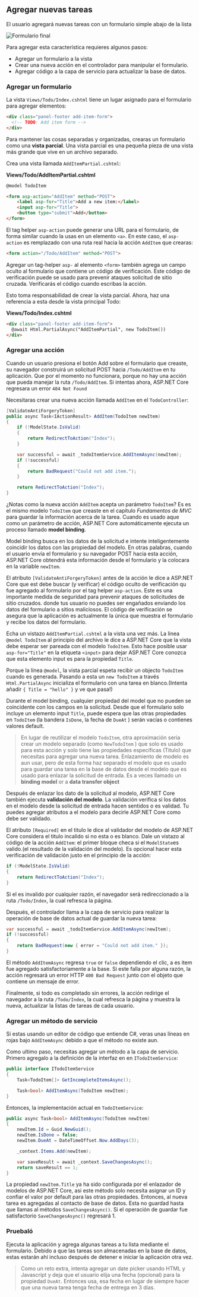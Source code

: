 ## Agregar nuevas tareas

El usuario agregará nuevas tareas con un formulario simple abajo de la lista

![Formulario final](final-form.png)

Para agregar esta característica requieres algunos pasos:

* Agregar un formulario a la vista
* Crear una nueva acción en el controlador para manipular el formulario.
* Agregar código a la capa de servicio para actualizar la base de datos.

### Agregar un formulario

La vista `Views/Todo/Index.cshtml` tiene un lugar asignado para el formulario para agregar elementos:

```html
<div class="panel-footer add-item-form">
  <!-- TODO: Add item form -->
</div>
```

Para mantener las cosas separadas y organizadas, crearas un formulario como una **vista parcial**. Una vista parcial es una pequeña pieza de una vista más grande que vive en un archivo separado.

Crea una vista llamada `AddItemPartial.cshtml`:

**Views/Todo/AddItemPartial.cshtml**

```html
@model TodoItem

<form asp-action="AddItem" method="POST">
    <label asp-for="Title">Add a new item:</label>
    <input asp-for="Title">
    <button type="submit">Add</button>
</form>
```

El tag helper `asp-action` puede generar una URL para el formulario, de forma similar cuando la usas en un elemento `<a>`. En este caso, el `asp-action` es remplazado con una ruta real hacia la acción `AddItem` que crearas:

```html
<form action="/Todo/AddItem" method="POST">
```

Agregar un tag-helper `asp-` al elemento `<form>` también agrega un campo oculto al formulario que contiene un código de verificación. Este código de verificación puede se usado para prevenir ataques solicitud de sitio cruzada. Verificarás el código cuando escribas la acción.

Esto toma responsabilidad de crear la vista parcial. Ahora, haz una referencia a esta desde la vista principal Todo:

**Views/Todo/Index.cshtml**

```html
<div class="panel-footer add-item-form">
  @await Html.PartialAsync("AddItemPartial", new TodoItem())
</div>
```

### Agregar una acción

Cuando un usuario presiona el botón Add sobre el formulario que creaste, su navegador construirá un solicitud POST hacia `/Todo/AddItem` en tu aplicación. Que por el momento no funcionara, porque no hay una acción que pueda manejar la ruta `/Todo/AddItem`. Si intentas ahora, ASP.NET Core regresara un error `404 Not Found`

Necesitaras crear una nueva acción llamada `AddItem` en el `TodoController`:

```csharp
[ValidateAntiForgeryToken]
public async Task<IActionResult> AddItem(TodoItem newItem)
{
    if (!ModelState.IsValid)
    {
        return RedirectToAction("Index");
    }

    var successful = await _todoItemService.AddItemAsync(newItem);
    if (!successful)
    {
        return BadRequest("Could not add item.");
    }

    return RedirectToAction("Index");
}
```

¿Notas como la nueva acción `AddItem` acepta un parámetro `TodoItem`? Es es el mismo modelo `TodoItem` que creaste en el capitulo _Fundamentos de MVC_ para guardar la información acerca de la tarea. Cuando es usado aque como un parámetro de acción, ASP.NET Core automáticamente ejecuta un proceso llamado **model binding**.

Model binding busca en los datos de la solicitud e intente inteligentemente coincidir los datos con las propiedad del modelo. En otras palabras, cuando el usuario envía el formulario y su navegador POST hacia esta acción, ASP.NET Core obtendrá esta información desde el formulario y la colocara en la variable `newItem`.

El atributo `[ValidateAntiForgeryToken]` antes de la acción le dice a ASP.NET Core que est debe buscar (y verificar) el código oculto de verificación qu fue agregado al formulario por el tag helper `asp-action`. Este es una importante medida de seguridad para prevenir ataques de solicitudes de sitio cruzados. donde tus usuario no puedes ser engañados enviando los datos del formulario a sitios maliciosos. El código de verificación se asegura que la aplicación es actualmente la única que muestra el formulario y recibe los datos del formulario.

Echa un vistazo `AddItemPartial.cshtml` a la vista una vez más. La linea `@model TodoItem` al principio del archivo le dice a ASP.NET Core que la vista debe esperar ser pareada con el modelo `TodoItem`. Esto hace posible  usar `asp-for="Title"` en la etiqueta `<input>` para dejar ASP.NET Core conozca que esta elemento input es para la propiedad `Title`.

Porque la línea `@model`, la vista parcial espeta recibir un objecto `TodoItem` cuando es generada. Pasando a esta un `new TodoItem` a través  `Html.PartialAsync` inicializa el formulario con una tarea en blanco.(Intenta añadir `{ Title = "hello" }`  y ve que pasa!)

Durante el model binding, cualquier propiedad del model que no pueden se coincidente con los campos en la solicitud. Desde que el formulario  solo incluye un elemento input `Title`, puede espera que las otras propiedades en `TodoItem` (la bandera `IsDone`, la fecha de `DueAt`  ) serán vacías o contienes valores default.

> En lugar de reutilizar el modelo `TodoItem`, otra aproximación seria crear un modelo separado (como `NewTodoItem` ) que solo es usado para esta acción y solo tiene las propiedades específicas (Titulo) que necesitas para agregar una nueva tarea. Enlazamiento de modelo es aun usar, pero de esta forma haz separado el modelo que es usado para guardar una tarea en la base de datos desde el modelo que es usado para enlazar la solicitud de entrada. Es a veces llamado un **binding model** or a **data transfer object**

Después de enlazar los dato de la solicitud al modelo, ASP.NET Core también ejecuta **validación del modelo**. La validación verifica si los datos en el modelo desde la solicitud de entrada hacen sentidos o es validad. Tu puedes agregar atributos a el modelo para decirle ASP.NET Core como debe ser validado.

El atributo  `[Required]` en el titulo le dice al validador del modelo de ASP.NET Core considera el titulo incalido si no esta o es blanco. Dale un vistazo al código de la acción  `AddItem`: el primer bloque checa si el `ModelState`es valido.(el resultado de la validación del modelo). Es opcional hacer esta verificación de validación justo en el principio de la acción:  

```csharp
if (!ModelState.IsValid)
{
    return RedirectToAction("Index");
}
```

Si el es invalido por cualquier razón, el navegador será redireccionado a la ruta  `/Todo/Index`, la cual refresca la página.

Después, el controlador llama a la capa de servicio para realizar la operación de base de datos actual de guardar la nueva tarea:

```csharp
var successful = await _todoItemService.AddItemAsync(newItem);
if (!successful)
{
    return BadRequest(new { error = "Could not add item." });
}
```

El método `AddItemAsync` regresa `true` or `false` dependiendo el clic, a es item fue agregado satisfactoriamente a la base. Si este falla por alguna razón, la acción regresará un error HTTP `400 Bad Request` junto con el objeto que contiene un mensaje de error.

Finalmente, si todo es completado sin errores, la acción redirige el navegador a la ruta `/Todo/Index`, la cual refresca la página y muestra la nueva, actualizar la listas de tareas de cada usuario.

### Agregar un método de servicio

Si estas usando un editor de código que entiende C#, veras unas líneas en rojas bajo `AddItemAsync` debido a que el método no existe aun.

Como ultimo paso, necesitas agregar un método a la capa de servicio. Primero agregalo a la definición de la interfaz en en `ITodoItemService`:

```csharp
public interface ITodoItemService
{
    Task<TodoItem[]> GetIncompleteItemsAsync();

    Task<bool> AddItemAsync(TodoItem newItem);
}
```

Entonces, la implementación actual en `TodoItemService`:

```csharp
public async Task<bool> AddItemAsync(TodoItem newItem)
{
    newItem.Id = Guid.NewGuid();
    newItem.IsDone = false;
    newItem.DueAt = DateTimeOffset.Now.AddDays(3);

    _context.Items.Add(newItem);

    var saveResult = await _context.SaveChangesAsync();
    return saveResult == 1;
}
```

La propiedad `newItem.Title` ya ha sido configurada por el enlazador de modelos de ASP.NET Core, asi este método solo necesita asignar un ID y confiar el valor por default  para las otras propiedades. Entonces, al nueva tarea es agregadas al contacto de base de datos. Esta no guardad hasta que llamas al métodos `SaveChangesAsync()`. Si el operación de guardar fue satisfactorio `SaveChangesAsync()` regresará 1.

### Pruebaló

Ejecuta la aplicación y agrega algunas tareas a tu lista mediante el formulario. Debido a que las tareas son almacenadas en la base de datos, estas estarán ahí incluso después de detener e iniciar la aplicación otra vez.

> Como un reto extra, intenta agregar un date picker usando HTML y Javascript y deja que el usuario elija una fecha (opcional) para la propiedad `DueAt`. Entonces usa, esa fecha en lugar de siempre hacer que una nueva tarea tenga fecha de entrega en 3 días.
